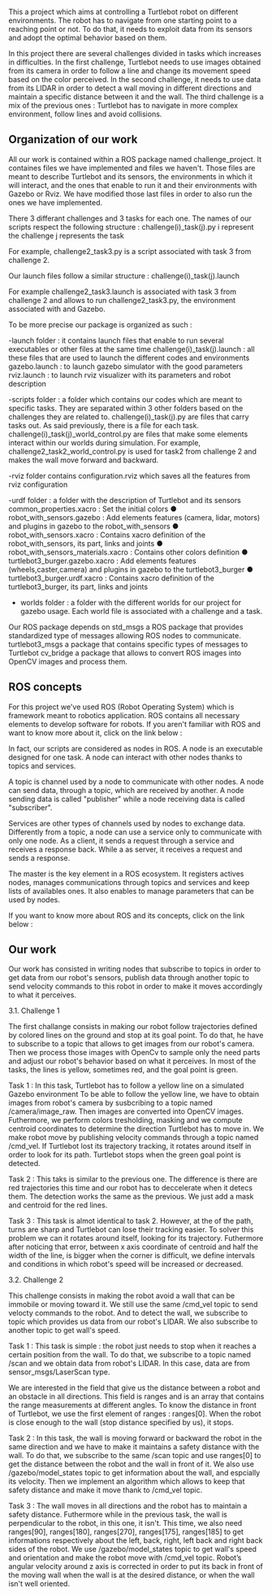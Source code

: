 


This a project which aims at controlling a Turtlebot robot on different environments. The robot has to navigate from one starting point to a reaching point or not. To do that, it needs to exploit data from its sensors and adopt the optimal behavior based on them.

In this project there are several challenges divided in tasks which increases in difficulties.
In the first challenge, Turtlebot needs to use images obtained from its camera in order to follow a line and change its movement speed based on the color perceived.
In the second challenge, it needs to use data from its LIDAR in order to detect a wall moving in different directions and maintain a specific distance between it and the wall.
The third challenge is a mix of the previous ones : Turtlebot has to navigate in more complex environment, follow lines and avoid collisions.


## Organization of our work

All our work is contained within a ROS package named challenge_project. It containes files we have implemented and files we haven't. Those files are meant to describe Turtlebot and its sensors, the environments in which it will interact, and the ones that enable to run it and their environments with Gazebo or Rviz. We have modified those last files in order to also run the ones we have implemented.

There 3 differant challenges and 3 tasks for each one.
The names of our scripts respect the following structure : 
challenge(i)_task(j).py
i represent the challenge
j represents the task 

For example, challenge2_task3.py is a script associated with task 3 from challenge 2.

Our launch files follow a similar structure :
challenge(i)_task(j).launch

For example challenge2_task3.launch is associated with task 3 from challenge 2 and allows to run challenge2_task3.py, the environment associated with and Gazebo.


To be more precise our package is organized as such :

-launch folder : it contains launch files that enable to run several executables or other files at the same time
challenge(i)_task(j).launch : all these files that are used to launch the different codes and environments
gazebo.launch : to launch gazebo simulator with the good parameters 
rviz.launch : to launch rviz visualizer with its parameters and robot description

-scripts folder : a folder which contains our codes which are meant to specific tasks. They are separated within 3 other folders based on the challenges they are related to.
challenge(i)_task(j).py are files that carry tasks out. As said previously, there is a file for each task.
challenge(i)_task(j)_world_control.py are files that make some elements interact within our worlds during simulation. For example, 
challenge2_task2_world_control.py is used for task2 from challenge 2 and makes the wall move forward and backward.

-rviz folder contains configuration.rviz which saves all the features from rviz configuration

-urdf folder : a folder with the description of Turtlebot and its sensors
common_properties.xacro : Set the initial colors
● robot_with_sensors.gazebo : Add elements features (camera, lidar, motors) and plugins in gazebo to the robot_with_sensors
● robot_with_sensors.xacro : Contains xacro definition of the robot_with_sensors, its part, links and joints
● robot_with_sensors_materials.xacro : Contains other colors definition
● turtlebot3_burger.gazebo.xacro : Add elements features (wheels,caster,camera) and plugins in gazebo to the turtlebot3_burger
● turtlebot3_burger.urdf.xacro : Contains xacro definition of the turtlebot3_burger, its part, links and joints

- worlds folder : a folder with the different worlds for our project for gazebo usage. Each world file is associated with a challenge and a task.

Our ROS package depends on 
std_msgs a ROS package that provides standardized type of messages allowing ROS nodes to communicate.
turtlebot3_msgs a package that contains specific types of messages to Turtlebot
cv_bridge a package that allows to convert ROS images into OpenCV images and process them.



## ROS concepts

For this project we've used ROS (Robot Operating System) which is framework meant to robotics application. ROS contains all necessary elements to develop software for robots. If you aren't familiar with ROS and want to know more about it, click on the link below :



In fact, our scripts are considered as nodes in ROS. A node is an executable designed for one task. A node can interact with other nodes thanks to topics and services.

A topic is channel used by a node to communicate with other nodes. A node can send data, through a topic, which are received by another. A node sending data is called "publisher" while a node receiving data is called "subscriber".

Services are other types of channels used by nodes to exchange data. Differently from a topic, a node can use a service only to communicate with only one node. As a client, it sends a request through a service and receives a response back. While a as server, it receives a request and sends a response.

The master is the key element in a ROS ecosystem. It registers actives nodes, manages communications through topics and services and keep lists of availables ones. It also enables to manage parameters that can be used by nodes.


If you want to know more about ROS and its concepts, click on the link below :


## Our work

Our work has consisted in writing nodes that subscribe to topics in order to get data from our robot's sensors, publish data through another topic to send velocity commands to this robot in order to make it moves accordingly to what it perceives.

3.1. Challenge 1

The first challange consists in making our robot follow trajectories defined by colored lines on the ground and stop at its goal point.
To do that, he have to subscribe to a topic that allows to get images from our robot's camera. Then we process those images with OpenCv to sample only the need parts and adjust our robot's behavior based on what it perceives.
In most of the tasks, the lines is yellow, sometimes red, and the goal point is green.

Task 1 : 
In this task, Turtlebot has to follow a yellow line on a simulated Gazebo environment
To be able to follow the yellow line, we have to obtain images from robot's camera by susbcribing to a topic named /camera/image_raw. Then images are converted into OpenCV images. Futhermore, we perform colors tresholding, masking and we compute centroid coordinates to determine the direction Turtlebot has to move in.
We make robot move by publishing velocity commands through a topic named /cmd_vel.
If Turtlebot lost its trajectory tracking, it rotates around itself in order to look for its path. Turtlebot stops when the green goal point is detected.

Task 2 :
This taks is similar to the previous one. The difference is there are red trajectories this time and our robot has to deccelerate when it detecs them. The detection works the same as the previous. We just add a mask and centroid for the red lines.

Task 3 :
This task is almot identical to task 2. However, at the of the path, turns are sharp and Turtlebot can lose their tracking easier. To solver this problem we can it rotates around itself, looking for its trajectory. Futhermore after noticing that error, between x axis coordinate of centroid and half the width of the line, is bigger when the corner is difficult, we define intervals and conditions in which robot's speed will be increased or decreased.



3.2. Challenge 2

This challenge consists in making the robot avoid a wall that can be immobile or moving toward it. We still use the same /cmd_vel topic to send velocty commands to the robot. And to detect the wall, we subscribe to topic which provides us data from our robot's LIDAR. We also subscribe to another topic to get wall's speed.

Task 1 :
This task is simple : the robot just needs to stop when it reaches a certain position from the wall. To do that, we subscribe to a topic named /scan and we obtain data from robot's LIDAR. In this case, data are from sensor_msgs/LaserScan type. 
 
We are interested in the field that give us the distance between a robot and an obstacle in all directions. This field is ranges and is an array that contains the range measurements at different angles.
To know the distance in front of Turtlebot, we use the first element of ranges : ranges[0]. When the robot is close enough to the wall (stop distance specified by us), it stops.

Task 2 :
In this task, the wall is moving forward or backward the robot in the same direction and we have to make it maintains a safety distance with the wall.
To do that, we subscribe to the same /scan topic and use ranges[0] to get the distance between the robot and the wall in front of it. We also use /gazebo/model_states topic to get information about the wall, and espcially its velocity. Then we implement an algorithm which allows to keep that safety distance and make it move thank to /cmd_vel topic.

Task 3 : 
The wall moves in all directions and the robot has to maintain a safety distance. Futhermore while in the previous task, the wall is perpendicular to the robot, in this one, it isn't. This time, we also need ranges[90], ranges[180], ranges[270], ranges[175], ranges[185] to get informations respectively about the left, back, right, left back and right back sides of the robot. We use /gazebo/model_states topic to get wall's speed and orientation and make the robot move with /cmd_vel topic. Robot’s angular velocity around z axis is corrected in order to put its back in front of the moving wall when the wall is at the desired distance, or when the wall isn't well oriented.




